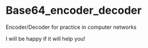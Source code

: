 # Base64_encoder_decoder
Encoder/Decoder for practice in computer networks

I will be happy if it will help you!

